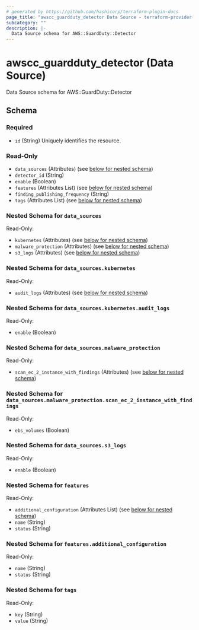 ```yaml
---
# generated by https://github.com/hashicorp/terraform-plugin-docs
page_title: "awscc_guardduty_detector Data Source - terraform-provider-awscc"
subcategory: ""
description: |-
  Data Source schema for AWS::GuardDuty::Detector
---
```


# awscc_guardduty_detector (Data Source)

Data Source schema for AWS::GuardDuty::Detector



<!-- schema generated by tfplugindocs -->
## Schema

### Required

- `id` (String) Uniquely identifies the resource.

### Read-Only

- `data_sources` (Attributes) (see [below for nested schema](#nestedatt--data_sources))
- `detector_id` (String)
- `enable` (Boolean)
- `features` (Attributes List) (see [below for nested schema](#nestedatt--features))
- `finding_publishing_frequency` (String)
- `tags` (Attributes List) (see [below for nested schema](#nestedatt--tags))

<a id="nestedatt--data_sources"></a>
### Nested Schema for `data_sources`

Read-Only:

- `kubernetes` (Attributes) (see [below for nested schema](#nestedatt--data_sources--kubernetes))
- `malware_protection` (Attributes) (see [below for nested schema](#nestedatt--data_sources--malware_protection))
- `s3_logs` (Attributes) (see [below for nested schema](#nestedatt--data_sources--s3_logs))

<a id="nestedatt--data_sources--kubernetes"></a>
### Nested Schema for `data_sources.kubernetes`

Read-Only:

- `audit_logs` (Attributes) (see [below for nested schema](#nestedatt--data_sources--kubernetes--audit_logs))

<a id="nestedatt--data_sources--kubernetes--audit_logs"></a>
### Nested Schema for `data_sources.kubernetes.audit_logs`

Read-Only:

- `enable` (Boolean)



<a id="nestedatt--data_sources--malware_protection"></a>
### Nested Schema for `data_sources.malware_protection`

Read-Only:

- `scan_ec_2_instance_with_findings` (Attributes) (see [below for nested schema](#nestedatt--data_sources--malware_protection--scan_ec_2_instance_with_findings))

<a id="nestedatt--data_sources--malware_protection--scan_ec_2_instance_with_findings"></a>
### Nested Schema for `data_sources.malware_protection.scan_ec_2_instance_with_findings`

Read-Only:

- `ebs_volumes` (Boolean)



<a id="nestedatt--data_sources--s3_logs"></a>
### Nested Schema for `data_sources.s3_logs`

Read-Only:

- `enable` (Boolean)



<a id="nestedatt--features"></a>
### Nested Schema for `features`

Read-Only:

- `additional_configuration` (Attributes List) (see [below for nested schema](#nestedatt--features--additional_configuration))
- `name` (String)
- `status` (String)

<a id="nestedatt--features--additional_configuration"></a>
### Nested Schema for `features.additional_configuration`

Read-Only:

- `name` (String)
- `status` (String)



<a id="nestedatt--tags"></a>
### Nested Schema for `tags`

Read-Only:

- `key` (String)
- `value` (String)
